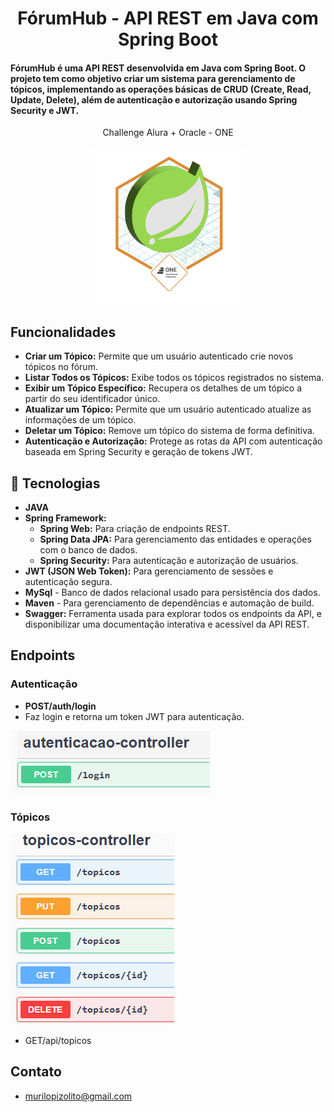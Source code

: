 <h1 align="center">FórumHub - API REST em Java com Spring Boot</h1>

<h4> FórumHub é uma API REST desenvolvida em Java com Spring Boot. 
O projeto tem como objetivo criar um sistema para gerenciamento de tópicos, 
implementando as operações básicas de CRUD (Create, Read, Update, Delete), 
além de autenticação e autorização usando Spring Security e JWT. </h4>

<p align="center">Challenge Alura + Oracle - ONE</p>
<p align="center">
<img alt="Badge do projeto" src="./assets/badgeForumHub.png" width="50%">
</p>


## Funcionalidades
- **Criar um Tópico:**  Permite que um usuário autenticado crie novos tópicos no fórum.
- **Listar Todos os Tópicos:** Exibe todos os tópicos registrados no sistema.
- **Exibir um Tópico Específico:** Recupera os detalhes de um tópico a partir do seu identificador único.
- **Atualizar um Tópico:** Permite que um usuário autenticado atualize as informações de um tópico.
- **Deletar um Tópico:** Remove um tópico do sistema de forma definitiva.
- **Autenticação e Autorização:** Protege as rotas da API com autenticação baseada em Spring Security e geração de tokens JWT.


## 🚀 Tecnologias
- **JAVA**
- **Spring Framework:**
    - **Spring Web:** Para criação de endpoints REST.
    -  **Spring Data JPA:** Para gerenciamento das entidades e operações com o banco de dados.
    -  **Spring Security:** Para autenticação e autorização de usuários.
- **JWT (JSON Web Token):** Para gerenciamento de sessões e autenticação segura.
- **MySql** - Banco de dados relacional usado para persistência dos dados.
- **Maven** - Para gerenciamento de dependências e automação de build.
- **Swagger:** Ferramenta usada para explorar todos os endpoints da API, e disponibilizar uma documentação interativa e acessível da API REST.

## Endpoints 
### Autenticação 
- **POST/auth/login**
- Faz login e retorna um token JWT para autenticação.

![Imagem autenticação ](/assets/autenticacao.png)

### Tópicos
![Imagem tópicos ](/assets/topicos.png)
- GET/api/topicos


## Contato
- murilopizolito@gmail.com
